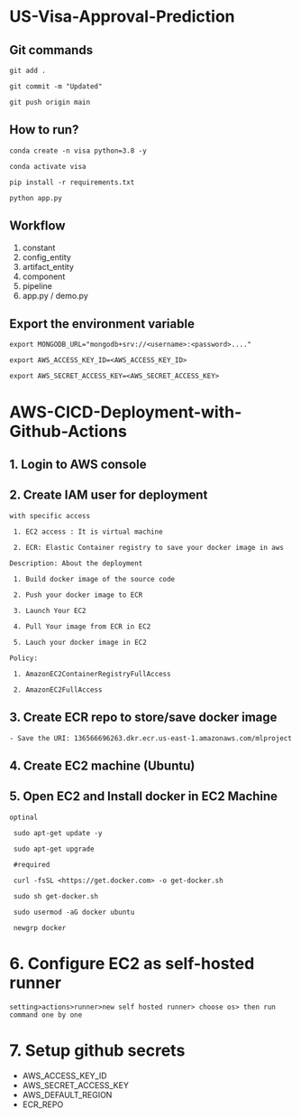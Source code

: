 # US-Visa-Approval-Prediction

## Git commands

```
git add .
```

```
git commit -m "Updated"
```

```
git push origin main
```

## How to run?

```
conda create -n visa python=3.8 -y
```

```
conda activate visa
```

```
pip install -r requirements.txt
```

```
python app.py
```

## Workflow

1. constant
2. config_entity
3. artifact_entity
4. component
5. pipeline
6. app.py / demo.py

## Export the environment variable

```
export MONGODB_URL="mongodb+srv://<username>:<password>...."
```

```
export AWS_ACCESS_KEY_ID=<AWS_ACCESS_KEY_ID>
```

```
export AWS_SECRET_ACCESS_KEY=<AWS_SECRET_ACCESS_KEY>
```



# AWS-CICD-Deployment-with-Github-Actions

## 1. Login to AWS console

## 2. Create IAM user for deployment

```
with specific access

 1. EC2 access : It is virtual machine

 2. ECR: Elastic Container registry to save your docker image in aws

Description: About the deployment

 1. Build docker image of the source code

 2. Push your docker image to ECR

 3. Launch Your EC2

 4. Pull Your image from ECR in EC2

 5. Lauch your docker image in EC2

Policy:

 1. AmazonEC2ContainerRegistryFullAccess

 2. AmazonEC2FullAccess
```

## 3. Create ECR repo to store/save docker image

    - Save the URI: 136566696263.dkr.ecr.us-east-1.amazonaws.com/mlproject

## 4. Create EC2 machine (Ubuntu)

## 5. Open EC2 and Install docker in EC2 Machine

```
optinal

 sudo apt-get update -y

 sudo apt-get upgrade

 #required

 curl -fsSL <https://get.docker.com> -o get-docker.sh

 sudo sh get-docker.sh

 sudo usermod -aG docker ubuntu

 newgrp docker
```

# 6. Configure EC2 as self-hosted runner

    setting>actions>runner>new self hosted runner> choose os> then run command one by one

# 7. Setup github secrets

- AWS_ACCESS_KEY_ID
- AWS_SECRET_ACCESS_KEY
- AWS_DEFAULT_REGION
- ECR_REPO
